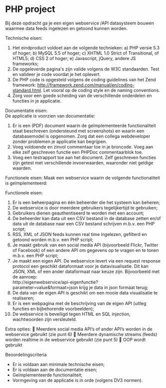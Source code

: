 # PHP project

Bij deze opdracht ga je een eigen webservice /API datasysteem bouwen waarmee data feeds ingelezen en getoond kunnen worden.

Technische eisen:
1)	Het eindproduct voldoet aan de volgende technieken:
a)	PHP versie 5.3 of hoger;
b)	MySQL 5.5 of hoger;
c)	XHTML 1.0 Strict of Transitional, of HTML5;
d)	CSS 2 of hoger;
e)	Javascript, jQuery, andere JS frameworks;
2)	De opgeleverde pagina's zijn valide volgens de W3C standaarden. Test en valideer je code voordat je het oplevert.
3)	De PHP code is opgesteld volgens de coding guidelines van het Zend framework: http://framework.zend.com/manual/en/coding-standard.html. Let vooral op de coding style en de naming conventions.
4)	Zorg voor een goede scheiding van de verschillende onderdelen en functies in je applicatie.

Documentatie eisen:  
De applicatie is voorzien van documentatie:
1)	Er is een (PDF) document waarin de geïmplementeerde functionaliteit staat beschreven (ondersteund met screenshots) en waarin een databasemodel is
opgenomen. Zorg dat een collega webdeveloper zonder problemen je applicatie kan begrijpen.
2)	Voeg voldoende en zinvol commentaar toe in je broncode. Voeg aan elke zelf geschreven functie een PHPDoc commentaarblok toe.
3)	Voeg een testrapport toe aan het document. Zelf geschreven functies zijn getest met verschillende invoerwaarden, waaronder niet geldige waarden. 

Functionele eisen:
Maak een webservice waarin de volgende functionaliteit is geïmplementeerd:

Functionele eisen:
1)	Er is een beheerpagina en één beheerder die het systeem kan beheren; 
2)	De webservice is door meerdere gebruikers tegelijkertijd te gebruiken;
3)	Gebruikers dienen geauthentiseerd te worden met een account;
4)	De beheerder kan data uit een CSV bestand in de database zetten en/of data uit de database naar een CSV bestand schrijven m.b.v. een PHP script;
5)	RSS, XML of JSON feeds kunnen real time ingelezen, gefilterd en getoond worden m.b.v. een PHP script;
6)	Je maakt gebruik van een social media API (bijvoorbeeld Flickr, Twitter of Facebook) of een andere API om gegevens op te vragen en te tonen m.b.v. een PHP script;
7)	Je maakt een eigen API. De webservice levert via een request response protocol een geschikt dataformaat voor je datavisualisatie. Dit kan JSON, XML of een ander dataformaat naar keuze zijn. Bijvoorbeeld met de aanroep:  
http://eigenwebservice/api-eigenfunctie?parameter=value&formaat=json krijg je data in json formaat terug;
8)	De data van de eigen API is geschikt om een mooie data visualisatie te realiseren;
9)	Er is een webpagina met de beschrijving van de eigen API (uitleg functies en bijbehorende voorbeelden);
10)	De webservice is beveiligd tegen HTML en SQL injection, wachtwoorden zijn versleuteld.


Extra opties:
	Meerdere social media API’s  of ander API’s worden in de webservice gebruikt (zie punt 6)
	Meerdere dynamische streams (feeds) worden realtime in de webservice gebruikt (zie punt 5)
	OOP wordt gebruikt

Beoordelingscriteria
-	Er is voldaan aan minimale technische eisen;
-	Er is voldaan aan de documentatie eisen;
-	Geïmplementeerde functionaliteit;
-	Vormgeving van de applicatie is in orde (volgens DV3 normen).


